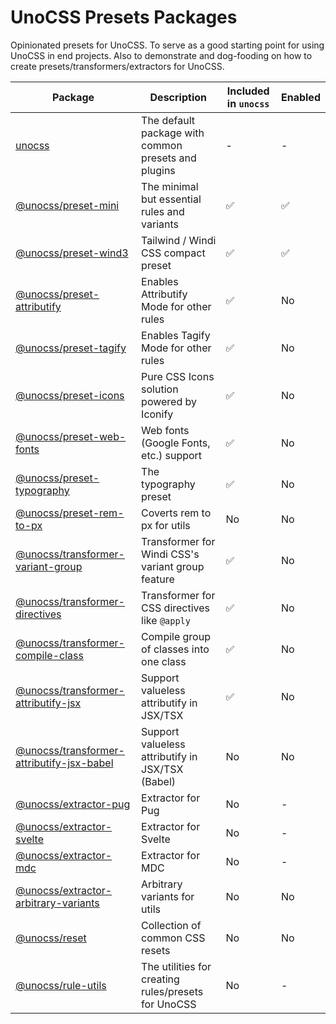 # UnoCSS Presets Packages

Opinionated presets for UnoCSS. To serve as a good starting point for using UnoCSS in end projects. Also to demonstrate and dog-fooding on how to create presets/transformers/extractors for UnoCSS.

| Package                                                                    | Description                                         | Included in `unocss` | Enabled |
| -------------------------------------------------------------------------- | --------------------------------------------------- | -------------------- | ------- |
| [unocss](./unocss)                                                         | The default package with common presets and plugins | -                    | -       |
| [@unocss/preset-mini](./preset-mini)                                       | The minimal but essential rules and variants        | ✅                   | ✅      |
| [@unocss/preset-wind3](./preset-wind3)                                     | Tailwind / Windi CSS compact preset                 | ✅                   | ✅      |
| [@unocss/preset-attributify](./preset-attributify)                         | Enables Attributify Mode for other rules            | ✅                   | No      |
| [@unocss/preset-tagify](./preset-tagify)                                   | Enables Tagify Mode for other rules                 | ✅                   | No      |
| [@unocss/preset-icons](./preset-icons)                                     | Pure CSS Icons solution powered by Iconify          | ✅                   | No      |
| [@unocss/preset-web-fonts](./preset-web-fonts)                             | Web fonts (Google Fonts, etc.) support              | ✅                   | No      |
| [@unocss/preset-typography](./preset-typography)                           | The typography preset                               | ✅                   | No      |
| [@unocss/preset-rem-to-px](./preset-rem-to-px)                             | Coverts rem to px for utils                         | No                   | No      |
| [@unocss/transformer-variant-group](./transformer-variant-group)           | Transformer for Windi CSS's variant group feature   | ✅                   | No      |
| [@unocss/transformer-directives](./transformer-directives)                 | Transformer for CSS directives like `@apply`        | ✅                   | No      |
| [@unocss/transformer-compile-class](./transformer-compile-class)           | Compile group of classes into one class             | ✅                   | No      |
| [@unocss/transformer-attributify-jsx](./transformer-attributify-jsx)       | Support valueless attributify in JSX/TSX            | ✅                   | No      |
| [@unocss/transformer-attributify-jsx-babel](./transformer-attributify-jsx) | Support valueless attributify in JSX/TSX (Babel)    | No                   | No      |
| [@unocss/extractor-pug](./extractor-pug)                                   | Extractor for Pug                                   | No                   | -       |
| [@unocss/extractor-svelte](./extractor-svelte)                             | Extractor for Svelte                                | No                   | -       |
| [@unocss/extractor-mdc](./extractor-mdc)                                   | Extractor for MDC                                   | No                   | -       |
| [@unocss/extractor-arbitrary-variants](./extractor-arbitrary-variants)     | Arbitrary variants for utils                        | No                   | No      |
| [@unocss/reset](./reset)                                                   | Collection of common CSS resets                     | No                   | No      |
| [@unocss/rule-utils](./rule-utils)                                         | The utilities for creating rules/presets for UnoCSS | No                   | -       |
